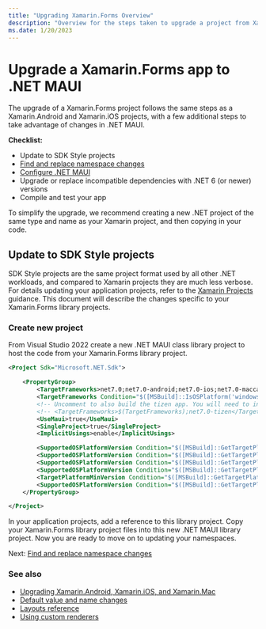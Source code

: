 ```yaml
---
title: "Upgrading Xamarin.Forms Overview"
description: "Overview for the steps taken to upgrade a project from Xamarin.Forms to .NET MAUI."
ms.date: 1/20/2023
---
```


# Upgrade a Xamarin.Forms app to .NET MAUI

The upgrade of a Xamarin.Forms project follows the same steps as a Xamarin.Android and Xamarin.iOS projects, with a few additional steps to take advantage of changes in .NET MAUI.

**Checklist:**

* Update to SDK Style projects
* [Find and replace namespace changes](forms-namechanges.md)
* [Configure .NET MAUI](forms-configuremaui.md)
* Upgrade or replace incompatible dependencies with .NET 6 (or newer) versions
* Compile and test your app

To simplify the upgrade, we recommend creating a new .NET project of the same type and name as your Xamarin project, and then copying in your code.

## Update to SDK Style projects

SDK Style projects are the same project format used by all other .NET workloads, and compared to Xamarin projects they are much less verbose. For details updating your application projects, refer to the [Xamarin Projects](xamarin-projects.md) guidance. This document will describe the changes specific to your Xamarin.Forms library projects.

### Create new project

From Visual Studio 2022 create a new .NET MAUI class library project to host the code from your Xamarin.Forms library project.

```xml
<Project Sdk="Microsoft.NET.Sdk">

    <PropertyGroup>
        <TargetFrameworks>net7.0;net7.0-android;net7.0-ios;net7.0-maccatalyst</TargetFrameworks>
        <TargetFrameworks Condition="$([MSBuild]::IsOSPlatform('windows'))">$(TargetFrameworks);net7.0-windows10.0.19041.0</TargetFrameworks>
        <!-- Uncomment to also build the tizen app. You will need to install tizen by following this: https://github.com/Samsung/Tizen.NET -->
        <!-- <TargetFrameworks>$(TargetFrameworks);net7.0-tizen</TargetFrameworks> -->
        <UseMaui>true</UseMaui>
        <SingleProject>true</SingleProject>
        <ImplicitUsings>enable</ImplicitUsings>

        <SupportedOSPlatformVersion Condition="$([MSBuild]::GetTargetPlatformIdentifier('$(TargetFramework)')) == 'ios'">14.2</SupportedOSPlatformVersion>
        <SupportedOSPlatformVersion Condition="$([MSBuild]::GetTargetPlatformIdentifier('$(TargetFramework)')) == 'maccatalyst'">14.0</SupportedOSPlatformVersion>
        <SupportedOSPlatformVersion Condition="$([MSBuild]::GetTargetPlatformIdentifier('$(TargetFramework)')) == 'android'">21.0</SupportedOSPlatformVersion>
        <SupportedOSPlatformVersion Condition="$([MSBuild]::GetTargetPlatformIdentifier('$(TargetFramework)')) == 'windows'">10.0.17763.0</SupportedOSPlatformVersion>
        <TargetPlatformMinVersion Condition="$([MSBuild]::GetTargetPlatformIdentifier('$(TargetFramework)')) == 'windows'">10.0.17763.0</TargetPlatformMinVersion>
        <SupportedOSPlatformVersion Condition="$([MSBuild]::GetTargetPlatformIdentifier('$(TargetFramework)')) == 'tizen'">6.5</SupportedOSPlatformVersion>
    </PropertyGroup>

</Project>
```

In your application projects, add a reference to this library project. Copy your Xamarin.Forms library project files into this new .NET MAUI library project. Now you are ready to move on to updating your namespaces.

Next: [Find and replace namespace changes](forms-namechanges.md)

### See also

* [Upgrading Xamarin.Android, Xamarin.iOS, and Xamarin.Mac](xamarin-projects.md)
* [Default value and name changes](defaults.md)
* [Layouts reference](layout-reference.md)
* [Using custom renderers](using-custom-renderers.md)
